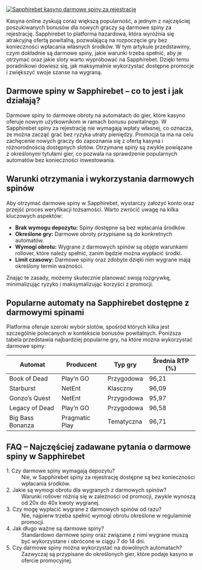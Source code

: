 [![Sapphirebet kasyno darmowe spiny za rejestrację](https://123-caf.pages.dev/gitsignup.png)](https://vrmoo.ru/Bt82HjjY)

<p>Kasyna online zyskują coraz większą popularność, a jednym z najczęściej poszukiwanych bonusów dla nowych graczy są darmowe spiny za rejestrację. Sapphirebet to platforma hazardowa, która wyróżnia się atrakcyjną ofertą powitalną, pozwalającą na rozpoczęcie gry bez konieczności wpłacania własnych środków. W tym artykule przedstawimy, czym dokładnie są darmowe spiny, jakie warunki trzeba spełnić, aby je otrzymać oraz jakie sloty warto wypróbować na Sapphirebet. Dzięki temu poradnikowi dowiesz się, jak maksymalnie wykorzystać dostępne promocje i zwiększyć swoje szanse na wygraną.</p>  <h2>Darmowe spiny w Sapphirebet – co to jest i jak działają?</h2> <p>Darmowe spiny to darmowe obroty na automatach do gier, które kasyno oferuje nowym użytkownikom w ramach bonusu powitalnego. W Sapphirebet spiny za rejestrację nie wymagają wpłaty własnej, co oznacza, że można zacząć grać bez ryzyka utraty pieniędzy. Promocja ta ma na celu zachęcenie nowych graczy do zapoznania się z ofertą kasyna i różnorodnością dostępnych slotów. Otrzymane spiny są zwykle powiązane z określonymi tytułami gier, co pozwala na sprawdzenie popularnych automatów bez konieczności inwestowania.</p>  <h2>Warunki otrzymania i wykorzystania darmowych spinów</h2> <p>Aby otrzymać darmowe spiny w Sapphirebet, wystarczy założyć konto oraz przejść proces weryfikacji tożsamości. Warto zwrócić uwagę na kilka kluczowych aspektów:</p> <ul>   <li><strong>Brak wymogu depozytu:</strong> Spiny dostępne są bez wpłacania środków.</li>   <li><strong>Określone gry:</strong> Darmowe obroty przypisane są do konkretnych automatów.</li>   <li><strong>Wymogi obrotu:</strong> Wygrane z darmowych spinów są objęte warunkami rollover, które należy spełnić, zanim będzie można wypłacić środki.</li>   <li><strong>Limit czasowy:</strong> Darmowe spiny oraz zdobyte dzięki nim wygrane mają określony termin ważności.</li> </ul> <p>Znając te zasady, możemy skutecznie planować swoją rozgrywkę, minimalizując ryzyko i maksymalizując korzyści z promocji.</p>  <h2>Popularne automaty na Sapphirebet dostępne z darmowymi spinami</h2> <p>Platforma oferuje szeroki wybór slotów, spośród których kilka jest szczególnie polecanych w kontekście bonusów powitalnych. Poniższa tabela przedstawia najbardziej popularne gry, na które można wykorzystać darmowe spiny:</p>  <table>   <thead>     <tr>       <th>Automat</th>       <th>Producent</th>       <th>Typ gry</th>       <th>Średnia RTP (%)</th>     </tr>   </thead>   <tbody>     <tr>       <td>Book of Dead</td>       <td>Play’n GO</td>       <td>Przygodowa</td>       <td>96,21</td>     </tr>     <tr>       <td>Starburst</td>       <td>NetEnt</td>       <td>Klasczny</td>       <td>96,09</td>     </tr>     <tr>       <td>Gonzo’s Quest</td>       <td>NetEnt</td>       <td>Przygodowa</td>       <td>95,97</td>     </tr>     <tr>       <td>Legacy of Dead</td>       <td>Play’n GO</td>       <td>Przygodowa</td>       <td>96,58</td>     </tr>     <tr>       <td>Big Bass Bonanza</td>       <td>Pragmatic Play</td>       <td>Tematyczna</td>       <td>96,71</td>     </tr>   </tbody> </table>  <h2>FAQ – Najczęściej zadawane pytania o darmowe spiny w Sapphirebet</h2> <dl>   <dt>1. Czy darmowe spiny wymagają depozytu?</dt>   <dd>Nie, w Sapphirebet spiny za rejestrację dostępne są bez konieczności wpłacania środków.</dd>    <dt>2. Jakie są wymogi obrotu dla wygranych z darmowych spinów?</dt>   <dd>Warunki rollover różnią się w zależności od promocji, zwykle wynoszą od 20x do 40x kwoty wygranej.</dd>    <dt>3. Czy mogę wypłacić wygrane z darmowych spinów od razu?</dt>   <dd>Nie, najpierw trzeba spełnić wymogi obrotu określone w regulaminie promocji.</dd>    <dt>4. Jak długo ważne są darmowe spiny?</dt>   <dd>Standardowo darmowe spiny oraz związane z nimi wygrane muszą być wykorzystane i obrócone w ciągu 7 do 14 dni.</dd>    <dt>5. Czy darmowe spiny można wykorzystać na dowolnych automatach?</dt>   <dd>Zazwyczaj są przypisane do określonych gier, które podaje kasyno w ofercie promocyjnej.</dd> </dl>